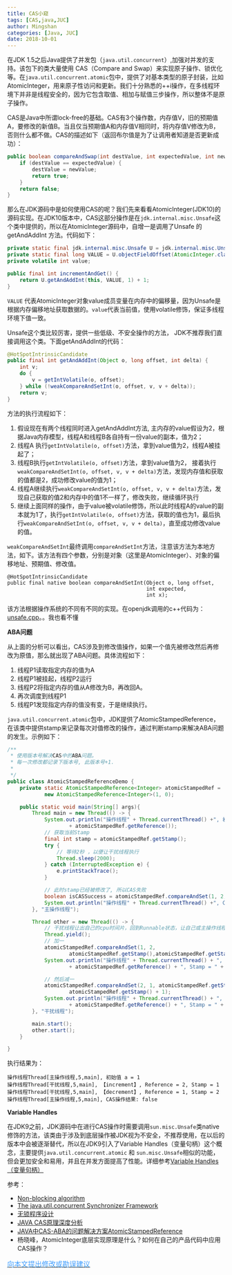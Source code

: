 ```yaml
---
title: CAS小窥
tags: [CAS,java,JUC]
author: Mingshan
categories: [Java, JUC]
date: 2018-10-01
---
```


在JDK 1.5之后Java提供了并发包（`java.util.concurrent`）,加强对并发的支持。该包下的类大量使用 CAS（Compare and Swap）来实现原子操作、锁优化等。在`java.util.concurrent.atomic`包中，提供了对基本类型的原子封装，比如AtomicInteger，用来原子性访问和更新。我们十分熟悉的++i操作，在多线程环境下并非是线程安全的，因为它包含取值、相加与赋值三步操作，所以整体不是原子操作。

<!-- more -->

CAS是Java中所谓lock-free的基础。CAS有3个操作数，内存值V，旧的预期值A，要修改的新值B。当且仅当预期值A和内存值V相同时，将内存值V修改为B，否则什么都不做。CAS的描述如下（返回布尔值是为了让调用者知道是否更新成功）：

```Java
public boolean compareAndSwap(int destValue, int expectedValue, int newValue) {  
    if (destValue == expectedValue) {  
        destValue = newValue;  
        return true;  
    }  
    return false;  
}
```

那么在JDK源码中是如何使用CAS的呢？我们先来看看AtomicInteger(JDK10)的源码实现。在JDK10版本中，CAS这部分操作是在`jdk.internal.misc.Unsafe`这个类中提供的，所以在AtomicInteger源码中，自增一是调用了Unsafe 的 getAndAddInt 方法。代码如下：

```Java
private static final jdk.internal.misc.Unsafe U = jdk.internal.misc.Unsafe.getUnsafe();
private static final long VALUE = U.objectFieldOffset(AtomicInteger.class, "value");
private volatile int value;

public final int incrementAndGet() {
    return U.getAndAddInt(this, VALUE, 1) + 1;
}
```

`VALUE` 代表AtomicInteger对象value成员变量在内存中的偏移量，因为Unsafe是根据内存偏移地址获取数据的。`value`代表当前值，使用volatile修饰，保证多线程环境下值一致。

Unsafe这个类比较厉害，提供一些低级、不安全操作的方法， JDK不推荐我们直接调用这个类。下面getAndAddInt的代码：

```Java
@HotSpotIntrinsicCandidate
public final int getAndAddInt(Object o, long offset, int delta) {
    int v;
    do {
        v = getIntVolatile(o, offset);
    } while (!weakCompareAndSetInt(o, offset, v, v + delta));
    return v;
}
```

方法的执行流程如下：

1. 假设现在有两个线程同时进入getAndAddInt方法, 主内存的value假设为2，根据Java内存模型，线程A和线程B各自持有一份value的副本，值为2；
2. 线程A 执行`getIntVolatile(o, offset)`方法，拿到value值为2，线程A被挂起了；
3. 线程B执行`getIntVolatile(o, offset)`方法，拿到value值为2， 接着执行`weakCompareAndSetInt(o, offset, v, v + delta)`方法，发现内存值和获取的值都是2，成功修改value的值为1；
4. 线程A继续执行`weakCompareAndSetInt(o, offset, v, v + delta)`方法，发现自己获取的值2和内存中的值1不一样了，修改失败，继续循环执行
5. 继续上面同样的操作，由于value被volatile修饰，所以此时线程A的value的副本就为1了，执行`getIntVolatile(o, offset)`方法，获取的值也为1，最后执行`weakCompareAndSetInt(o, offset, v, v + delta)`，直至成功修改value的值。


`weakCompareAndSetInt`最终调用`compareAndSetInt`方法，注意该方法为本地方法，如下。该方法有四个参数，分别是对象（这里是AtomicInteger）、对象的偏移地址、预期值、修改值。

```
@HotSpotIntrinsicCandidate
public final native boolean compareAndSetInt(Object o, long offset,
                                             int expected,
                                             int x);
```

该方法根据操作系统的不同有不同的实现。在openjdk调用的c++代码为：[unsafe.cpp](https://github.com/unofficial-openjdk/openjdk/blob/4fb6d169db9c9732929ebbd5df01075b29105275/src/hotspot/share/prims/unsafe.cpp#L907)。。我也看不懂

**ABA问题**

从上面的分析可以看出，CAS涉及到修改值操作，如果一个值先被修改然后再修改为原值，那么就出现了ABA问题。具体流程如下：
1. 线程P1读取指定内存的值为A
2. 线程P1被挂起，线程P2运行
3. 线程P2将指定内存的值从A修改为B，再改回A。
4. 再次调度到线程P1
5. 线程P1发现指定内存的值没有变，于是继续执行。

`java.util.concurrent.atomic`包中，JDK提供了AtomicStampedReference，在该类中提供stamp来记录每次对值修改的操作，通过判断stamp来解决ABA问题的发生。示例如下：

```Java
/**
 * 使用版本号解决CAS中的ABA问题。
 * 每一次修改都记录下版本号, 此版本号+1.
 *
 */
public class AtomicStampedReferenceDemo {
    private static AtomicStampedReference<Integer> atomicStampedRef =
            new AtomicStampedReference<Integer>(1, 0);

    public static void main(String[] args){
        Thread main = new Thread(() -> {
            System.out.println("操作线程" + Thread.currentThread() +", 初始值 a = " 
                    + atomicStampedRef.getReference());
            // 获取当前Stamp
            final int stamp = atomicStampedRef.getStamp();
            try {
                // 等待2秒 ，以便让干扰线程执行
                Thread.sleep(2000);
            } catch (InterruptedException e) {
                e.printStackTrace();
            }

            // 此时stamp已经被修改了, 所以CAS失败
            boolean isCASSuccess = atomicStampedRef.compareAndSet(1, 2, stamp, stamp + 1);
            System.out.println("操作线程" + Thread.currentThread() +", CAS操作结果: " + isCASSuccess);
        }, "主操作线程");

        Thread other = new Thread(() -> {
            // 干扰线程让出自己的cpu时间片，回到Runnable状态，让自己或主操作线程先执行
            Thread.yield();
            // 加一
            atomicStampedRef.compareAndSet(1, 2, 
                    atomicStampedRef.getStamp(),atomicStampedRef.getStamp() + 1);
            System.out.println("操作线程" + Thread.currentThread() + ", 【increment】, Reference = " 
                    + atomicStampedRef.getReference() + ", Stamp = " + atomicStampedRef.getStamp());

            // 然后减一
            atomicStampedRef.compareAndSet(2, 1, atomicStampedRef.getStamp(), 
                    atomicStampedRef.getStamp() + 1);
            System.out.println("操作线程" + Thread.currentThread() + ", 【decrement】, Reference = " 
                    + atomicStampedRef.getReference() + ", Stamp = " + atomicStampedRef.getStamp());
        }, "干扰线程");

        main.start();
        other.start();
    }

}
```

执行结果为：

```
操作线程Thread[主操作线程,5,main], 初始值 a = 1
操作线程Thread[干扰线程,5,main], 【increment】, Reference = 2, Stamp = 1
操作线程Thread[干扰线程,5,main], 【decrement】, Reference = 1, Stamp = 2
操作线程Thread[主操作线程,5,main], CAS操作结果: false
```

**Variable Handles** 

在JDK9之前，JDK源码中在进行CAS操作时需要调用`sun.misc.Unsafe`类native修饰的方法，该类由于涉及到底层操作被JDK视为不安全，不推荐使用，在以后的版本中会被逐渐替代，所以在JDK9引入了Variable Handles（变量句柄）这个概念，主要提供`java.util.concurrent.atomic` 和 `sun.misc.Unsafe`相似的功能，但会更加安全和易用，并且在并发方面提高了性能。详细参考[Variable Handles（变量句柄）](https://github.com/ZZULI-TECH/interview/blob/master/source/java/base/VariableHandles.md)

参考：

- [Non-blocking algorithm](https://en.wikipedia.org/wiki/Non-blocking_algorithm)
- [The java.util.concurrent Synchronizer Framework
](http://gee.cs.oswego.edu/dl/papers/aqs.pdf)
- [无锁程序设计](http://www.berlinix.com/dev/lock-free.php)
- [JAVA CAS原理深度分析](https://www.cnblogs.com/kisty/p/5408264.html)
- [JAVA中CAS-ABA的问题解决方案AtomicStampedReference](https://www.jianshu.com/p/8b227a8adbc1)
- 杨晓峰，AtomicInteger底层实现原理是什么？如何在自己的产品代码中应用CAS操作？


[<font size=3 color="#409EFF">向本文提出修改或勘误建议</font>](https://github.com/mstao/mstao.github.io/blob/hexo/source/_posts/cas.md)